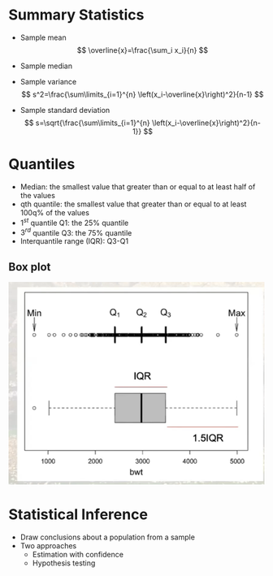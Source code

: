 # Summary Statistics

+ Sample mean
  $$
  \overline{x}=\frac{\sum_i x_i}{n}
  $$

+ Sample median

+ Sample variance
  $$
  s^2=\frac{\sum\limits_{i=1}^{n} \left(x_i-\overline{x}\right)^2}{n-1}
  $$

+ Sample standard deviation
  $$
  s=\sqrt{\frac{\sum\limits_{i=1}^{n} \left(x_i-\overline{x}\right)^2}{n-1}}
  $$

# Quantiles

+ Median: the smallest value that greater than or equal to at least half of the values
+ qth quantile: the smallest value that greater than or equal to at least 100q% of the values
+ $1^{st}$ quantile Q1: the 25% quantile
+ $3^{rd}$ quantile Q3: the 75% quantile
+ Interquantile range (IQR): Q3-Q1

## Box plot

![image-20220503160120506](生物统计学.assets/image-20220503160120506.png)

# Statistical Inference

+ Draw conclusions about a population from a sample 
+ Two approaches
  + Estimation with confidence
  + Hypothesis testing